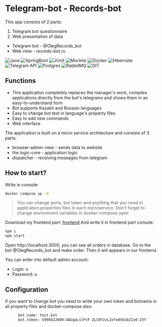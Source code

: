 # Telegram-bot - Records-bot

 This app consists of 2 parts: 
1. Telegram bot questionnaire
2. Web presentation of data

- Telegram bot - @OlegRecords_bot
- Web view - records-bot.ru

![Java](https://img.shields.io/badge/-java-fcad03?style=for-the-badge&logo=java&logoColor=09000)
![SpringBoot](https://img.shields.io/badge/-springBoot-000000?style=for-the-badge&logo=spring&logoColor=09000)
![JUnit](https://img.shields.io/badge/-junit-ffffff?style=for-the-badge&logo=junit&logoColor=09000)
![Mockito](https://img.shields.io/badge/-mockito-ffffff?style=for-the-badge&logo=mockito&logoColor=09000)
![Docker](https://img.shields.io/badge/-docker-ffffff?style=for-the-badge&logo=docker&logoColor=09000)
![Hibernate](https://img.shields.io/badge/-hibernate-000?style=for-the-badge&logo=hibernate&logoColor=09000)
![Telegram API](https://img.shields.io/badge/-API-ffffff?style=for-the-badge&logo=telegram&logoColor=09000)
![Postgres](https://img.shields.io/badge/-postgres-ffffff?style=for-the-badge&logo=postgresql&logoColor=09000)
![RabbitMQ](https://img.shields.io/badge/-rabbitmq-ffffff?style=for-the-badge&logo=rabbitmq&logoColor=09000)
![GIT](https://img.shields.io/badge/-git-ffffff?style=for-the-badge&logo=git&logoColor=09000)

## Functions

- This application completely replaces the manager's work, compiles applications directly from the bot's telegrams and shows them in an easy-to-understand form
- Bot supports Kazakh and Russian languages
- Easy to change bot text in language's property files
- Easy to add new commands
- Web interface

The application is built on a micro service architecture and consists of 3 parts:
- browser-admin-view - sends data to website
- the logic-core - application logic
- dispatcher - receiving messages from telegram

## How to start?
Write in console:
```sh
docker compose up -d
```
> You can change ports, bot token and anything that you need in application.properties files in each microservice. 
> Don't forget to change environment variables in docker-compose.yaml

Download my frontend part: [frontend](https://github.com/JRoockie/fontend)
And write it in frontend part console:
```sh
npm i
npm start
```

Open http://localhost:3000, you can see all orders in database.
Go to the bot @OlegRecords_bot and make order. Then it will appears in our frontend.

You can enter into default admin account:
- Login: u
- Password: u

## Configuration 
If you want to change bot you need to write your own token and botname in all property files and docker-compose also:

```sh
      bot.name: test_bot
      bot.token: 5998422609:AAGqaLslPcF-ZLC0YzzL2efe85UobZ1o0-ZVY
```
